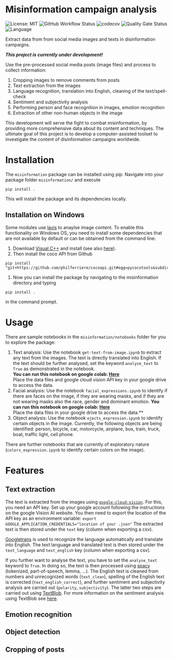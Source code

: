 # Misinformation campaign analysis

![License: MIT](https://img.shields.io/github/license/ssciwr/misinformation)
![GitHub Workflow Status](https://img.shields.io/github/actions/workflow/status/ssciwr/misinformation/ci.yml?branch=main)
![codecov](https://img.shields.io/codecov/c/github/ssciwr/misinformation)
![Quality Gate Status](https://sonarcloud.io/api/project_badges/measure?project=ssciwr_misinformation&metric=alert_status)
![Language](https://img.shields.io/github/languages/top/ssciwr/misinformation)

Extract data from from social media images and texts in disinformation campaigns.

**_This project is currently under development!_**

Use the pre-processed social media posts (image files) and process to collect information:
1. Cropping images to remove comments from posts
1. Text extraction from the images
1. Language recognition, translation into English, cleaning of the text/spell-check
1. Sentiment and subjectivity analysis
1. Performing person and face recognition in images, emotion recognition
1. Extraction of other non-human objects in the image
 
This development will serve the fight to combat misinformation, by providing more comprehensive data about its content and techniques. 
The ultimate goal of this project is to develop a computer-assisted toolset to investigate the content of disinformation campaigns worldwide. 

# Installation

The `misinformation` package can be installed using pip: Navigate into your package folder `misinformation/` and execute
```
pip install .
```
This will install the package and its dependencies locally.

## Installation on Windows

Some modules use [lavis]() to anaylse image content. To enable this functionality on Windows OS, you need to install some dependencies that are not available by default or can be obtained from the command line:
1. Download [Visual C++](https://learn.microsoft.com/en-us/cpp/windows/latest-supported-vc-redist?view=msvc-170) and install (see also [here](https://github.com/philferriere/cocoapi)).
1. Then install the coco API from Github
```
pip install "git+https://github.com/philferriere/cocoapi.git#egg=pycocotools&subdirectory=PythonAPI"
```
1. Now you can install the package by navigating to the misinformation directory and typing
```
pip install .
```
in the command prompt.

# Usage

There are sample notebooks in the `misinformation/notebooks` folder for you to explore the package:
1. Text analysis: Use the notebook `get-text-from-image.ipynb` to extract any text from the images. The text is directly translated into English. If the text should be further analysed, set the keyword `analyse_text` to `True` as demonstrated in the notebook.\
**You can run this notebook on google colab: [Here](https://colab.research.google.com/github/ssciwr/misinformation/blob/main/notebooks/get-text-from-image.ipynb)**  
Place the data files and google cloud vision API key in your google drive to access the data.
1. Facial analysis: Use the notebook `facial_expressions.ipynb` to identify if there are faces on the image, if they are wearing masks, and if they are not wearing masks also the race, gender and dominant emotion.
**You can run this notebook on google colab: [Here](https://colab.research.google.com/github/ssciwr/misinformation/blob/main/notebooks/facial_expressions.ipynb)**   
Place the data files in your google drive to access the data.**
1. Object analysis: Use the notebook `ojects_expression.ipynb` to identify certain objects in the image. Currently, the following objects are being identified: person, bicycle, car, motorcycle, airplane, bus, train, truck, boat, traffic light, cell phone.

There are further notebooks that are currently of exploratory nature (`colors_expression.ipynb` to identify certain colors on the image).

# Features
## Text extraction
The text is extracted from the images using [`google-cloud-vision`](https://cloud.google.com/vision). For this, you need an API key. Set up your google account following the instructions on the google Vision AI website.
You then need to export the location of the API key as an environment variable:
`export GOOGLE_APPLICATION_CREDENTIALS="location of your .json"`
The extracted text is then stored under the `text` key (column when exporting a csv).

[Googletrans](https://py-googletrans.readthedocs.io/en/latest/) is used to recognize the language automatically and translate into English. The text language and translated text is then stored under the `text_language` and `text_english` key (column when exporting a csv).

If you further want to analyse the text, you have to set the `analyse_text` keyword to `True`. In doing so, the text is then processed using [spacy](https://spacy.io/) (tokenized, part-of-speech, lemma, ...). The English text is cleaned from numbers and unrecognized words (`text_clean`), spelling of the English text is corrected (`text_english_correct`), and further sentiment and subjectivity analysis are carried out (`polarity`, `subjectivity`). The latter two steps are carried out using [TextBlob](https://textblob.readthedocs.io/en/dev/index.html). For more information on the sentiment analysis using TextBlob see [here](https://towardsdatascience.com/my-absolute-go-to-for-sentiment-analysis-textblob-3ac3a11d524).

## Emotion recognition

## Object detection

## Cropping of posts